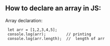 ## How to declare an array in JS:

Array declaration:
  
```
 let arr = [1,2,3,4,5];
 console.log(arr);         // printing 
 console.log(arr.length);  //  length of arr
```
